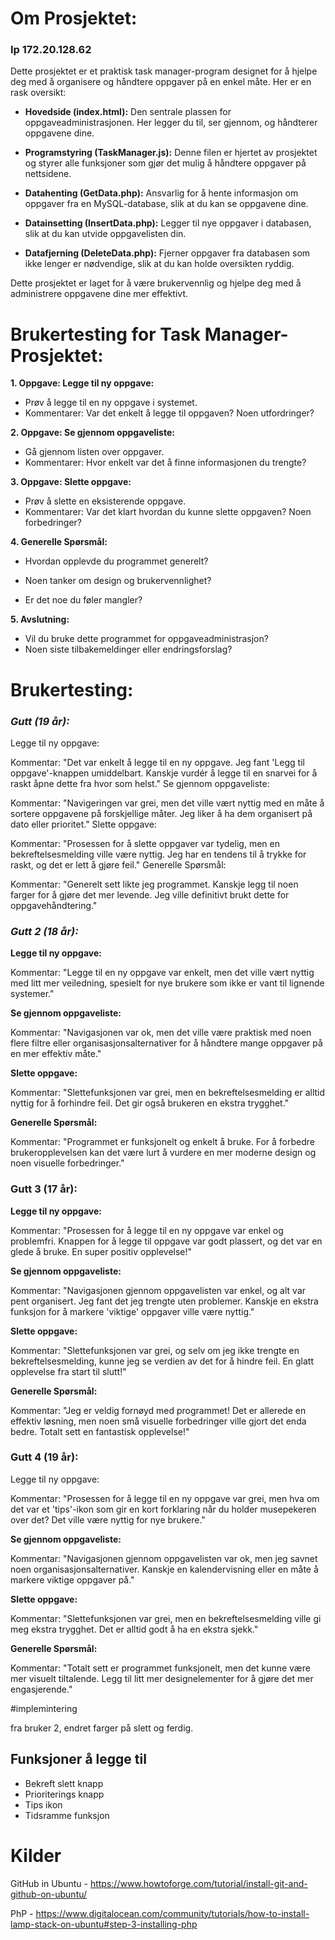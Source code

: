 # Om Prosjektet:
### Ip 172.20.128.62

Dette prosjektet er et praktisk task manager-program designet for å hjelpe deg med å organisere og håndtere oppgaver på en enkel måte. Her er en rask oversikt:

- **Hovedside (index.html):** Den sentrale plassen for oppgaveadministrasjonen. Her legger du til, ser gjennom, og håndterer oppgavene dine.

- **Programstyring (TaskManager.js):** Denne filen er hjertet av prosjektet og styrer alle funksjoner som gjør det mulig å håndtere oppgaver på nettsidene.

- **Datahenting (GetData.php):** Ansvarlig for å hente informasjon om oppgaver fra en MySQL-database, slik at du  kan se oppgavene dine.

- **Datainsetting (InsertData.php):** Legger til nye oppgaver i databasen, slik at du kan utvide oppgavelisten din.

- **Datafjerning (DeleteData.php):** Fjerner oppgaver fra databasen som ikke lenger er nødvendige, slik at du kan holde oversikten ryddig.

Dette prosjektet er laget for å være brukervennlig og hjelpe deg med å administrere oppgavene dine mer effektivt. 

#  Brukertesting for Task Manager-Prosjektet:

**1. Oppgave: Legge til ny oppgave:**
   - Prøv å legge til en ny oppgave i systemet.
   - Kommentarer: Var det enkelt å legge til oppgaven? Noen utfordringer?

**2. Oppgave: Se gjennom oppgaveliste:**
   - Gå gjennom listen over oppgaver.
   - Kommentarer: Hvor enkelt var det å finne informasjonen du trengte?

**3. Oppgave: Slette oppgave:**
   - Prøv å slette en eksisterende oppgave.
   - Kommentarer: Var det klart hvordan du kunne slette oppgaven? Noen forbedringer?

**4. Generelle Spørsmål:**
   - Hvordan opplevde du programmet generelt?





   - Noen tanker om design og brukervennlighet?
   - Er det noe du føler mangler?

**5. Avslutning:**
   - Vil du bruke dette programmet for oppgaveadministrasjon?
   - Noen siste tilbakemeldinger eller endringsforslag?



# Brukertesting:
### *Gutt (19 år):*

Legge til ny oppgave:

Kommentar: "Det var enkelt å legge til en ny oppgave. Jeg fant 'Legg til oppgave'-knappen umiddelbart. Kanskje vurdér å legge til en snarvei for å raskt åpne dette fra hvor som helst."
Se gjennom oppgaveliste:

Kommentar: "Navigeringen var grei, men det ville vært nyttig med en måte å sortere oppgavene på forskjellige måter. Jeg liker å ha dem organisert på dato eller prioritet."
Slette oppgave:

Kommentar: "Prosessen for å slette oppgaver var tydelig, men en bekreftelsesmelding ville være nyttig. Jeg har en tendens til å trykke for raskt, og det er lett å gjøre feil."
Generelle Spørsmål:

Kommentar: "Generelt sett likte jeg programmet. Kanskje legg til noen farger for å gjøre det mer levende. Jeg ville definitivt brukt dette for oppgavehåndtering."

### *Gutt 2 (18 år):*
**Legge til ny oppgave:**

Kommentar: "Legge til en ny oppgave var enkelt, men det ville vært nyttig med litt mer veiledning, spesielt for nye brukere som ikke er vant til lignende systemer."

**Se gjennom oppgaveliste:**

Kommentar: "Navigasjonen var ok, men det ville være praktisk med noen flere filtre eller organisasjonsalternativer for å håndtere mange oppgaver på en mer effektiv måte."

**Slette oppgave:**

Kommentar: "Slettefunksjonen var grei, men en bekreftelsesmelding er alltid nyttig for å forhindre feil. Det gir også brukeren en ekstra trygghet."

**Generelle Spørsmål:**

Kommentar: "Programmet er funksjonelt og enkelt å bruke. For å forbedre brukeropplevelsen kan det være lurt å vurdere en mer moderne design og noen visuelle forbedringer."


### **Gutt 3 (17 år):**
**Legge til ny oppgave:**

Kommentar: "Prosessen for å legge til en ny oppgave var enkel og problemfri. Knappen for å legge til oppgave var godt plassert, og det var en glede å bruke. En super positiv opplevelse!"

**Se gjennom oppgaveliste:**

Kommentar: "Navigasjonen gjennom oppgavelisten var enkel, og alt var pent organisert. Jeg fant det jeg trengte uten problemer. Kanskje en ekstra funksjon for å markere 'viktige' oppgaver ville være nyttig."

**Slette oppgave:**

Kommentar: "Slettefunksjonen var grei, og selv om jeg ikke trengte en bekreftelsesmelding, kunne jeg se verdien av det for å hindre feil. En glatt opplevelse fra start til slutt!"

**Generelle Spørsmål:**

Kommentar: "Jeg er veldig fornøyd med programmet! Det er allerede en effektiv løsning, men noen små visuelle forbedringer ville gjort det enda bedre. Totalt sett en fantastisk opplevelse!"

### **Gutt 4 (19 år):**
Legge til ny oppgave:

Kommentar: "Prosessen for å legge til en ny oppgave var grei, men hva om det var et 'tips'-ikon som gir en kort forklaring når du holder musepekeren over det? Det ville være nyttig for nye brukere."

**Se gjennom oppgaveliste:**

Kommentar: "Navigasjonen gjennom oppgavelisten var ok, men jeg savnet noen organisasjonsalternativer. Kanskje en kalendervisning eller en måte å markere viktige oppgaver på."

**Slette oppgave:**

Kommentar: "Slettefunksjonen var grei, men en bekreftelsesmelding ville gi meg ekstra trygghet. Det er alltid godt å ha en ekstra sjekk."

**Generelle Spørsmål:**

Kommentar: "Totalt sett er programmet funksjonelt, men det kunne være mer visuelt tiltalende. Legg til litt mer designelementer for å gjøre det mer engasjerende."

#implemintering

fra bruker 2, endret farger på slett og ferdig.


## Funksjoner å legge til
- Bekreft slett knapp
- Prioriterings knapp
- Tips ikon
- Tidsramme funksjon







# Kilder

GitHub in Ubuntu - https://www.howtoforge.com/tutorial/install-git-and-github-on-ubuntu/

PhP - https://www.digitalocean.com/community/tutorials/how-to-install-lamp-stack-on-ubuntu#step-3-installing-php

